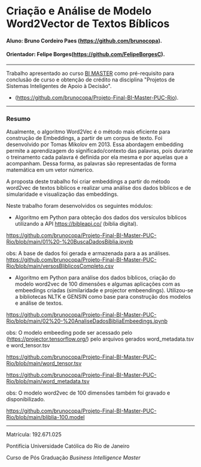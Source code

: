 # Criação e Análise de Modelo Word2Vector de Textos Bíblicos 

#### Aluno: Bruno Cordeiro Paes (https://github.com/brunocopa).
#### Orientador: Felipe Borges(https://github.com/FelipeBorgesC).

---

Trabalho apresentado ao curso [BI MASTER](https://ica.puc-rio.ai/bi-master) como pré-requisito para conclusão de curso e obtenção de crédito na disciplina "Projetos de Sistemas Inteligentes de Apoio à Decisão".

- (https://github.com/brunocopa/Projeto-Final-BI-Master-PUC-Rio). 

---

### Resumo


Atualmente, o algoritmo Word2Vec é o método mais eficiente para construção de Embeddings, a partir de um corpus de texto. Foi desenvolvido por Tomas Mikolov em 2013. Essa abordagem embedding permite a aprendizagem do significado/contexto das palavras, pois durante o treinamento cada palavra é definida por ela mesma e por aquelas que a acompanham. Dessa forma, as palavras são representadas de forma matemática em um vetor númerico. 

A proposta deste trabalho foi criar embeddings a partir do método word2vec de textos bíblicos e realizar uma análise dos dados bíblicos e de simularidade e visualização das embeddings.

Neste trabalho foram desenvolvidos os seguintes módulos:
- Algoritmo em Python para obteção dos dados dos versículos bíblicos utilizando a API https://bibleapi.co/ (bíblia digital). 

https://github.com/brunocopa/Projeto-Final-BI-Master-PUC-Rio/blob/main/01%20-%20BuscaDadosBiblia.ipynb

obs: A base de dados foi gerada e armazenada para a as análises.  https://github.com/brunocopa/Projeto-Final-BI-Master-PUC-Rio/blob/main/versosBliblicosCompleto.csv

- Algoritmo em Python para análise dos dados bíblicos, criação do modelo word2vec de 100 dimensões e algumas aplicações com as embeedings criadas (similaridade e projector embeendings). Utilizou-se a bibliotecas NLTK e GENSIN como base para construção dos modelos e análise de textos.

https://github.com/brunocopa/Projeto-Final-BI-Master-PUC-Rio/blob/main/02%20-%20AnaliseDadosBibliaEmbeedings.ipynb

obs: O modelo embeeding pode ser acessado pelo (https://projector.tensorflow.org/) pelo arquivos gerados word_metadata.tsv e word_tensor.tsv

https://github.com/brunocopa/Projeto-Final-BI-Master-PUC-Rio/blob/main/word_tensor.tsv

https://github.com/brunocopa/Projeto-Final-BI-Master-PUC-Rio/blob/main/word_metadata.tsv

obs: O modelo word2vec de 100 dimensões também foi gravado e disponibilizado. 

https://github.com/brunocopa/Projeto-Final-BI-Master-PUC-Rio/blob/main/bliblia-100.model

---

Matrícula: 192.671.025

Pontifícia Universidade Católica do Rio de Janeiro

Curso de Pós Graduação *Business Intelligence Master*
